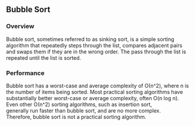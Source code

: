 ## Bubble Sort

### Overview
Bubble sort, sometimes referred to as sinking sort, 
is a simple sorting algorithm that repeatedly steps through the list, 
compares adjacent pairs and swaps them if they are in the wrong order.
The pass through the list is repeated until the list is sorted. 

### Performance
Bubble sort has a worst-case and average complexity of О(n^2), 
where n is the number of items being sorted. 
Most practical sorting algorithms have substantially better worst-case or average complexity, 
often O(n log n). Even other О(n^2) sorting algorithms, such as insertion sort,  
generally run faster than bubble sort, and are no more complex.  
Therefore, bubble sort is not a practical sorting algorithm.
